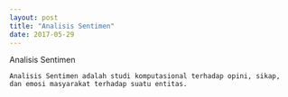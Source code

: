 ```yaml
---
layout: post
title: "Analisis Sentimen"
date: 2017-05-29
---
```


Analisis Sentimen

    Analisis Sentimen adalah studi komputasional terhadap opini, sikap, dan emosi masyarakat terhadap suatu entitas.
